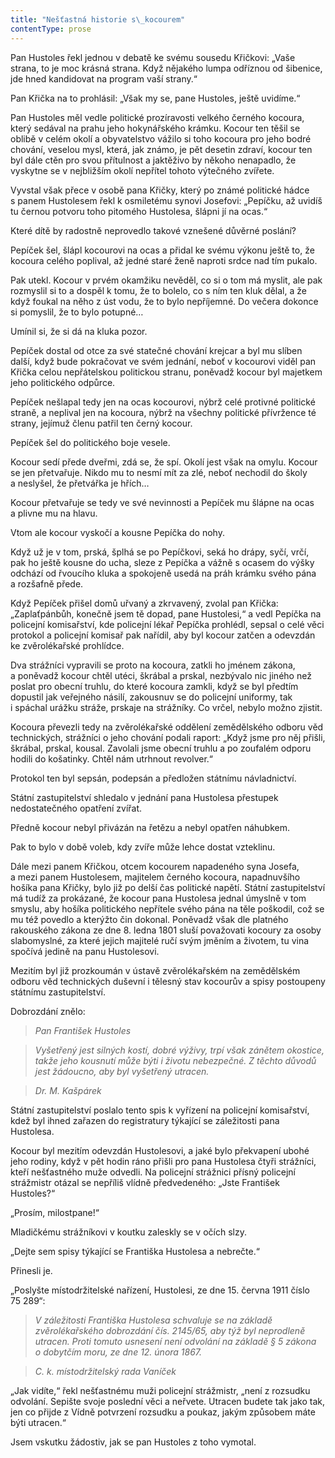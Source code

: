 ```yaml
---
title: "Nešťastná historie s\_kocourem"
contentType: prose
---
```


<section>

Pan Hustoles řekl jednou v debatě ke svému sousedu Křičkovi: „Vaše strana, to je moc krásná strana. Když nějakého lumpa odříznou od šibenice, jde hned kandidovat na program vaší strany.“

Pan Křička na to prohlásil: „Však my se, pane Hustoles, ještě uvidíme.“

Pan Hustoles měl vedle politické prozíravosti velkého černého kocoura, který sedával na prahu jeho hokynářského krámku. Kocour ten těšil se oblibě v celém okolí a obyvatelstvo vážilo si toho kocoura pro jeho bodré chování, veselou mysl, která, jak známo, je pět desetin zdraví, kocour ten byl dále ctěn pro svou přítulnost a jaktěživo by někoho nenapadlo, že vyskytne se v nejbližším okolí nepřítel tohoto výtečného zvířete.

Vyvstal však přece v osobě pana Křičky, který po známé politické hádce s panem Hustolesem řekl k osmiletému synovi Josefovi: „Pepíčku, až uvidíš tu černou potvoru toho pitomého Hustolesa, šlápni jí na ocas.“

Které dítě by radostně neprovedlo takové vznešené důvěrné poslání?

Pepíček šel, šlápl kocourovi na ocas a přidal ke svému výkonu ještě to, že kocoura celého poplival, až jedné staré ženě naproti srdce nad tím pukalo.

Pak utekl. Kocour v prvém okamžiku nevěděl, co si o tom má myslit, ale pak rozmyslil si to a dospěl k tomu, že to bolelo, co s ním ten kluk dělal, a že když foukal na něho z úst vodu, že to bylo nepříjemné. Do večera dokonce si pomyslil, že to bylo potupné…

Umínil si, že si dá na kluka pozor.

Pepíček dostal od otce za své statečné chování krejcar a byl mu slíben další, když bude pokračovat ve svém jednání, neboť v kocourovi viděl pan Křička celou nepřátelskou politickou stranu, poněvadž kocour byl majetkem jeho politického odpůrce.

Pepíček nešlapal tedy jen na ocas kocourovi, nýbrž celé protivné politické straně, a neplival jen na kocoura, nýbrž na všechny politické přívržence té strany, jejímuž členu patřil ten černý kocour.

Pepíček šel do politického boje vesele.

Kocour sedí přede dveřmi, zdá se, že spí. Okolí jest však na omylu. Kocour se jen přetvařuje. Nikdo mu to nesmí mít za zlé, neboť nechodil do školy a neslyšel, že přetvářka je hřích…

Kocour přetvařuje se tedy ve své nevinnosti a Pepíček mu šlápne na ocas a plivne mu na hlavu.

Vtom ale kocour vyskočí a kousne Pepíčka do nohy.

Když už je v tom, prská, šplhá se po Pepíčkovi, seká ho drápy, syčí, vrčí, pak ho ještě kousne do ucha, sleze z Pepíčka a vážně s ocasem do výšky odchází od řvoucího kluka a spokojeně usedá na práh krámku svého pána a rozšafně přede.

Když Pepíček přišel domů uřvaný a zkrvavený, zvolal pan Křička: „Zaplaťpánbůh, konečně jsem tě dopad, pane Hustolesi,“ a vedl Pepíčka na policejní komisařství, kde policejní lékař Pepíčka prohlédl, sepsal o celé věci protokol a policejní komisař pak nařídil, aby byl kocour zatčen a odevzdán ke zvěrolékařské prohlídce.

Dva strážníci vypravili se proto na kocoura, zatkli ho jménem zákona, a poněvadž kocour chtěl utéci, škrábal a prskal, nezbývalo nic jiného než poslat pro obecní truhlu, do které kocoura zamkli, když se byl předtím dopustil jak veřejného násilí, zakousnuv se do policejní uniformy, tak i spáchal urážku stráže, prskaje na strážníky. Co vrčel, nebylo možno zjistit.

Kocoura převezli tedy na zvěrolékařské oddělení zemědělského odboru věd technických, strážníci o jeho chování podali raport: „Když jsme pro něj přišli, škrábal, prskal, kousal. Zavolali jsme obecní truhlu a po zoufalém odporu hodili do košatinky. Chtěl nám utrhnout revolver.“

Protokol ten byl sepsán, podepsán a předložen státnímu návladnictví.

Státní zastupitelství shledalo v jednání pana Hustolesa přestupek nedostatečného opatření zvířat.

Předně kocour nebyl přivázán na řetězu a nebyl opatřen náhubkem.

Pak to bylo v době voleb, kdy zvíře může lehce dostat vzteklinu.

Dále mezi panem Křičkou, otcem kocourem napadeného syna Josefa, a mezi panem Hustolesem, majitelem černého kocoura, napadnuvšího hošíka pana Křičky, bylo již po delší čas politické napětí. Státní zastupitelství má tudíž za prokázané, že kocour pana Hustolesa jednal úmyslně v tom smyslu, aby hošíka politického nepřítele svého pána na těle poškodil, což se mu též povedlo a kterýžto čin dokonal. Poněvadž však dle platného rakouského zákona ze dne 8. ledna 1801 sluší považovati kocoury za osoby slabomyslné, za které jejich majitelé ručí svým jměním a životem, tu vina spočívá jedině na panu Hustolesovi.

Mezitím byl již prozkoumán v ústavě zvěrolékařském na zemědělském odboru věd technických duševní i tělesný stav kocourův a spisy postoupeny státnímu zastupitelství.

Dobrozdání znělo:

</section>

<section>

> _Pan František Hustoles_

> _Vyšetřený jest silných kostí, dobré výživy, trpí však zánětem okostice, takže jeho kousnutí může býti i životu nebezpečné. Z těchto důvodů jest žádoucno, aby byl vyšetřený utracen._

> _Dr. M. Kašpárek_

Státní zastupitelství poslalo tento spis k vyřízení na policejní komisařství, kdež byl ihned zařazen do registratury týkající se záležitosti pana Hustolesa.

Kocour byl mezitím odevzdán Hustolesovi, a jaké bylo překvapení ubohé jeho rodiny, když v pět hodin ráno přišli pro pana Hustolesa čtyři strážníci, kteří nešťastného muže odvedli. Na policejní strážnici přísný policejní strážmistr otázal se nepříliš vlídně předvedeného: „Jste František Hustoles?“

„Prosím, milostpane!“

Mladičkému strážníkovi v koutku zaleskly se v očích slzy.

„Dejte sem spisy týkající se Františka Hustolesa a nebrečte.“

Přinesli je.

„Poslyšte místodržitelské nařízení, Hustolesi, ze dne 15. června 1911 číslo 75 289“:

</section>

<section>

> _V záležitosti Františka Hustolesa schvaluje se na základě zvěrolékařského dobrozdání čís. 2145/65, aby týž byl neprodleně utracen. Proti tomuto usnesení není odvolání na základě § 5 zákona o dobytčím moru, ze dne 12. února 1867._

> _C. k. místodržitelský rada Vaníček_

„Jak vidíte,“ řekl nešťastnému muži policejní strážmistr, „není z rozsudku odvolání. Sepište svoje poslední věci a neřvete. Utracen budete tak jako tak, jen co přijde z Vídně potvrzení rozsudku a poukaz, jakým způsobem máte býti utracen.“

Jsem vskutku žádostiv, jak se pan Hustoles z toho vymotal.

</section>
